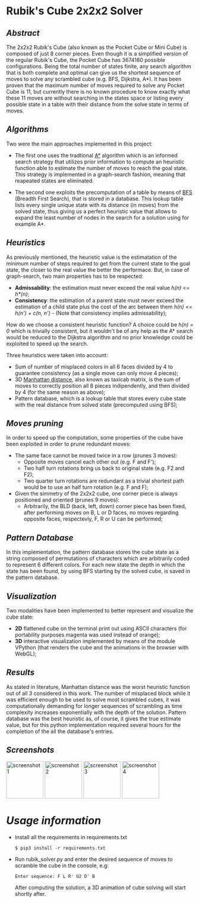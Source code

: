 # Rubik's Cube 2x2x2 Solver

## *Abstract*
The 2x2x2 Rubik's Cube (also known as the Pocket Cube or Mini Cube) is composed of just 8 corner pieces. Even though it is a simplified version of the regular Rubik's Cube, the Pocket Cube has 3674160 possible configurations. Being the total number of states finite, any search algorithm that is both complete and optimal can give us the shortest sequence of moves to solve any scrambled cube (e.g. BFS, Dijkstra, A*). It has been proven that the maximum number of moves required to solve any Pocket Cube is 11, but currently there is no known procedure to know exactly what these 11 moves are without searching in the states space or listing every possible state in a table with their distance from the solve state in terms of moves.

## *Algorithms*
Two were the main approaches implemented in this project:
* The first one uses the tradtional [A*](https://en.wikipedia.org/wiki/A*_search_algorithm) algorithm which is an informed search strategy that utilizes prior information to compute an heuristic function able to estimate the number of moves to reach the goal state. This strategy is implemented in a graph-search fashion, meaning that reapeated states are eliminated.

* The second one exploits the precomputation of a table by means of  [BFS](https://en.wikipedia.org/wiki/Breadth-first_search) (Breadth First Search), that is stored in a database. This lookup table lists every single unique state with its distance (in moves) from the solved state, thus giving us a perfect heuristic value that allows to expand the least number of nodes in the search for a solution using for example A*.

## *Heuristics*

As previously mentioned, the heuristic value is the estimatation of the minimum number of steps required to get from the current state to the goal state, the closer to the real value the better the performace. But, in case of graph-search, two main properties has to be respected:
* **Admissability**: the estimation must never exceed the real value *h(n) <= h\*(n)*;
* **Consistency**: the estimation of a parent state must never exceed the estimation of a child state plus the cost of the arc between them *h(n) <= h(n') + c(n, n')* - (Note that consistency implies admissability);

How do we choose a consistent heuristic function? A choice could be *h(n) = 0* which is trivially consistent, but it wouldn't be of any help as the A* search would be reduced to the Dijkstra algorithm and no prior knowledge could be exploited to speed up the search. 

Three heuristics were taken into account:

* Sum of number of misplaced colors in all 6 faces divided by 4 to guarantee consistency (as a single move can only move 4 pieces);
* 3D [Manhattan distance](https://en.wikipedia.org/wiki/Taxicab_geometry), also known as taxicab matrix, is the sum of moves to correctly position all 8 pieces indipendently, and then divided by 4 (for the same reason as above);
* Pattern database, which is a lookup table that stores every cube state with the real distance from solved state (precomputed using BFS);

## *Moves pruning*
In order to speed up the computation, some properties of the cube have been exploited in order to prune redundant moves:
* The same face cannot be moved twice in a row (prunes 3 moves):
    - Opposite moves cancel each other out (e.g. F and F');
    - Two half turn rotations bring us back to original state (e.g. F2 and F2);
    - Two quarter turn rotations are redundant as a trivial shortest path would be to use an half turn rotation (e.g. F and F);
* Given the simmetry of the 2x2x2 cube, one corner piece is always positioned and oriented (prunes 9 moves):
    - Arbitrarily, the BLD (back, left, down) corner piece has been fixed, after performing moves on B, L or D faces, no moves regarding opposite faces, respectevly, F, R or U can be performed;

## *Pattern Database*
In this implementation, the pattern database stores the cube state as a string composed of permutations of characters which are arbitrarily coded to represent 6 different colors. For each new state the depth in which the state has been found, by using BFS starting by the solved cube, is saved in the pattern database.

## *Visualization*
Two modalities have been implemented to better represent and visualize the cube state:
* **2D** flattened cube on the terminal print out using ASCII characters (for portability purposes magenta was used instead of orange);
* **3D** interactive visualization implemented by means of the module VPython (that renders the cube and the animations in the browser with WebGL);

## *Results*
As stated in literature, Manhattan distance was the worst heuristic function out of all 3 considered in this work. The number of misplaced block while it was efficient enough to be used to solve most scrambled cubes, it was computationally demanding for longer sequences of scrambling as time complexity increases exponentially with the depth of the solution. Pattern database was the best heuristic as, of course, it gives the true estimate value, but for this python implementation required several hours for the completion of the all the database's entries.

## *Screenshots*
<img src="images/img1.gif" alt="screenshot 1" height="100">
<img src="images/img2.gif" alt="screenshot 2" height="100">
<img src="images/img3.gif" alt="screenshot 3" height="100">
<img src="images/img4.gif" alt="screenshot 4" height="100">

# *Usage information*
- Install all the requirements in requirements.txt
    ```
    $ pip3 install -r requirements.txt
    ```
- Run rubik_solver.py and enter the desired sequence of moves to scramble the cube in the console, e.g:
    ```
    Enter sequence: F L R' U2 D' B
    ``` 
    After computing the solution, a 3D animation of cube solving will start shortly after. 